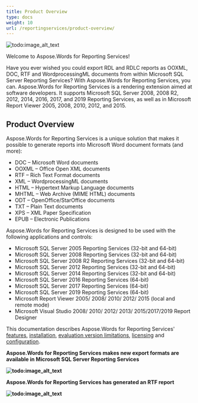 ```yaml
---
title: Product Overview
type: docs
weight: 10
url: /reportingservices/product-overview/
---
```



![todo:image_alt_text](product-overview_1)

Welcome to Aspose.Words for Reporting Services!

Have you ever wished you could export RDL and RDLC reports as OOXML, DOC, RTF and WordprocessingML documents from within Microsoft SQL Server Reporting Services? With Aspose.Words for Reporting Services, you can. Aspose.Words for Reporting Services is a rendering extension aimed at software developers. It supports Microsoft SQL Server 2008, 2008 R2, 2012, 2014, 2016, 2017, and 2019 Reporting Services, as well as in Microsoft Report Viewer 2005, 2008, 2010, 2012, and 2015.

## Product Overview

Aspose.Words for Reporting Services is a unique solution that makes it possible to generate reports into Microsoft Word document formats (and more):

- DOC – Microsoft Word documents
- OOXML – Office Open XML documents
- RTF – Rich Text Format documents
- XML – WordprocessingML documents
- HTML – Hypertext Markup Language documents
- MHTML – Web Archive (MIME HTML) documents
- ODT – OpenOffice/StarOffice documents
- TXT – Plain Text documents
- XPS – XML Paper Specification
- EPUB – Electronic Publications

Aspose.Words for Reporting Services is designed to be used with the following applications and controls:

- Microsoft SQL Server 2005 Reporting Services (32-bit and 64-bit)
- Microsoft SQL Server 2008 Reporting Services (32-bit and 64-bit)
- Microsoft SQL Server 2008 R2 Reporting Services (32-bit and 64-bit)
- Microsoft SQL Server 2012 Reporting Services (32-bit and 64-bit)
- Microsoft SQL Server 2014 Reporting Services (32-bit and 64-bit)
- Microsoft SQL Server 2016 Reporting Services (64-bit)
- Microsoft SQL Server 2017 Reporting Services (64-bit)
- Microsoft SQL Server 2019 Reporting Services (64-bit)
- Microsoft Report Viewer 2005/ 2008/ 2010/ 2012/ 2015 (local and remote mode)
- Microsoft Visual Studio 2008/ 2010/ 2012/ 2013/ 2015/2017/2019 Report Designer

This documentation describes Aspose.Words for Reporting Services' [features](/words/reportingservices/feature-tour/), [installation](/words/reportingservices/install-aspose-words-for-reporting-services/), [evaluation version limitations](/words/reportingservices/evaluation-version-limitations/), [licensing](/words/reportingservices/license-aspose-words-for-reporting-services/) and [configuration](/words/reportingservices/configure-aspose-words-for-reporting-services/).

**Aspose.Words for Reporting Services makes new export formats are available in Microsoft SQL Server Reporting Services**

**![todo:image_alt_text](product-overview_2.png)**

**Aspose.Words for Reporting Services has generated an RTF report** 

**![todo:image_alt_text](product-overview_3.png)**
